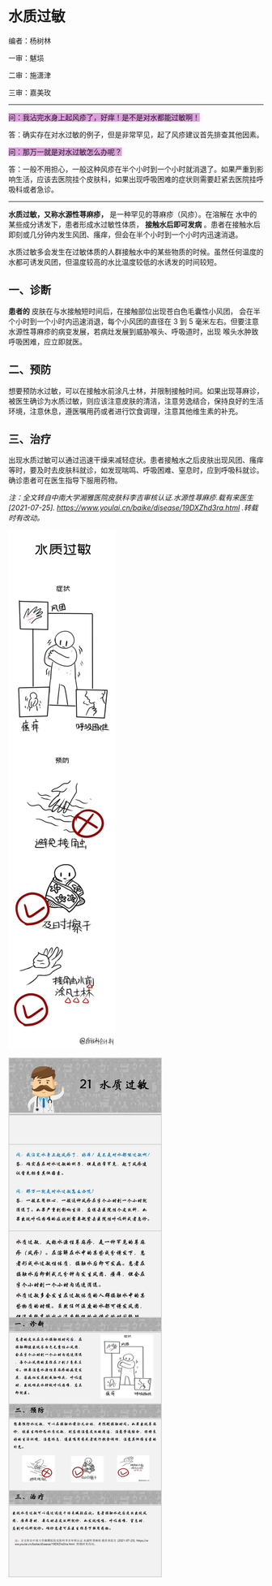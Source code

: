 # 水质过敏

编者：杨树林

一审：魃埙

二审：施潇津

三审：嘉美玫

---

<font style="background: Plum">问：我沾完水身上起风疹了，好痒！是不是对水都能过敏啊！</font>

答：确实存在对水过敏的例子，但是非常罕见，起了风疹建议首先排查其他因素。

<font style="background: Plum">问：那万一就是对水过敏怎么办呢？</font>

答：一般不用担心，一般这种风疹在半个小时到一个小时就消退了。如果严重到影响生活，应该去医院挂个皮肤科，如果出现呼吸困难的症状则需要赶紧去医院挂呼吸科或者急诊。

---

 **水质过敏，又称水源性荨麻疹，** 是一种罕见的荨麻疹（风疹）。在溶解在  水中的某些成分诱发下，患者形成水过敏性体质， **接触水后即可发病** 。患者在接触水后即刻或几分钟内发生风团、瘙痒，但会在半个小时到一个小时内迅速消退。

水质过敏多会发生在过敏体质的人群接触水中的某些物质的时候。虽然任何温度的水都可诱发风团，但温度较高的水比温度较低的水诱发的时间较短。


## 一、诊断

 **患者的** 皮肤在与水接触短时间后，在接触部位出现苍白色毛囊性小风团， 会在半个小时到一个小时内迅速消退，每个小风团的直径在 3 到 5 毫米左右。但要注意水源性荨麻疹的病变发展，若病灶发展到威胁喉头、呼吸道时，出现 喉头水肿致呼吸困难，应立即就医。

## 二、预防

想要预防水过敏，可以在接触水前涂凡士林，并限制接触时间。如果出现荨麻诊，被医生确诊为水质过敏，则应该注意皮肤的清洁，注意劳逸结合，保持良好的生活环境，注意休息，遵医嘱用药或者进行饮食调理，注意其他维生素的补充。

## 三、治疗

出现水质过敏可以通过迅速干燥来减轻症状。患者接触水之后皮肤出现风团、瘙痒等时，要及时去皮肤科就诊，如发现喘鸣、呼吸困难、窒息时，应到呼吸科就诊。确诊患者可在医生指导下服用药物。


 *注：全文转自中南大学湘雅医院皮肤科李吉审核认证.水源性荨麻疹.载有来医生 [2021-07-25]. https://www.youlai.cn/baike/disease/19DXZhd3ra.html .转载时有改动。* 

![](..\pics\21-01.png)

![](..\pics\21.jpg)